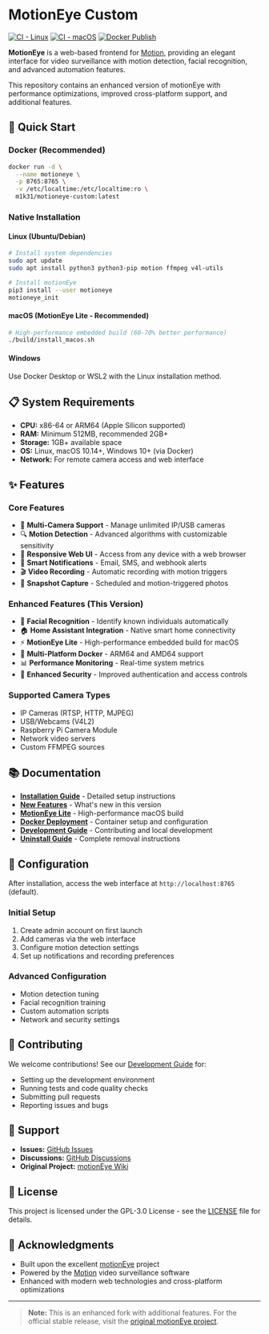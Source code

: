 # MotionEye Custom

[![CI - Linux](https://github.com/M1K31/MotionEye-Custom/actions/workflows/ci-linux.yml/badge.svg)](https://github.com/M1K31/MotionEye-Custom/actions/workflows/ci-linux.yml) [![CI - macOS](https://github.com/M1K31/MotionEye-Custom/actions/workflows/ci-macos.yml/badge.svg)](https://github.com/M1K31/MotionEye-Custom/actions/workflows/ci-macos.yml) [![Docker Publish](https://github.com/M1K31/MotionEye-Custom/actions/workflows/docker-publish.yml/badge.svg)](https://github.com/M1K31/MotionEye-Custom/actions/workflows/docker-publish.yml)

**MotionEye** is a web-based frontend for [Motion](https://motion-project.github.io/), providing an elegant interface for video surveillance with motion detection, facial recognition, and advanced automation features.

This repository contains an enhanced version of motionEye with performance optimizations, improved cross-platform support, and additional features.

## 🚀 Quick Start

### Docker (Recommended)

```bash
docker run -d \
  --name motioneye \
  -p 8765:8765 \
  -v /etc/localtime:/etc/localtime:ro \
  m1k31/motioneye-custom:latest
```

### Native Installation

#### Linux (Ubuntu/Debian)
```bash
# Install system dependencies
sudo apt update
sudo apt install python3 python3-pip motion ffmpeg v4l-utils

# Install motionEye
pip3 install --user motioneye
motioneye_init
```

#### macOS (MotionEye Lite - Recommended)
```bash
# High-performance embedded build (60-70% better performance)
./build/install_macos.sh
```

#### Windows
Use Docker Desktop or WSL2 with the Linux installation method.

## 📋 System Requirements

- **CPU:** x86-64 or ARM64 (Apple Silicon supported)
- **RAM:** Minimum 512MB, recommended 2GB+
- **Storage:** 1GB+ available space
- **OS:** Linux, macOS 10.14+, Windows 10+ (via Docker)
- **Network:** For remote camera access and web interface

## ✨ Features

### Core Features
- 🎥 **Multi-Camera Support** - Manage unlimited IP/USB cameras
- 🔍 **Motion Detection** - Advanced algorithms with customizable sensitivity
- 📱 **Responsive Web UI** - Access from any device with a web browser
- 📧 **Smart Notifications** - Email, SMS, and webhook alerts
- 🎬 **Video Recording** - Automatic recording with motion triggers
- 📸 **Snapshot Capture** - Scheduled and motion-triggered photos

### Enhanced Features (This Version)
- 🤖 **Facial Recognition** - Identify known individuals automatically
- 🏠 **Home Assistant Integration** - Native smart home connectivity
- ⚡ **MotionEye Lite** - High-performance embedded build for macOS
- 🐳 **Multi-Platform Docker** - ARM64 and AMD64 support
- 📊 **Performance Monitoring** - Real-time system metrics
- 🔐 **Enhanced Security** - Improved authentication and access controls

### Supported Camera Types
- IP Cameras (RTSP, HTTP, MJPEG)
- USB/Webcams (V4L2)
- Raspberry Pi Camera Module
- Network video servers
- Custom FFMPEG sources

## 📚 Documentation

- **[Installation Guide](docs/INSTALLATION.md)** - Detailed setup instructions
- **[New Features](NEW_FEATURES.md)** - What's new in this version
- **[MotionEye Lite](docs/MOTIONEYE_LITE.md)** - High-performance macOS build
- **[Docker Deployment](docker/README.md)** - Container setup and configuration
- **[Development Guide](DEVELOPMENT.md)** - Contributing and local development
- **[Uninstall Guide](UNINSTALL.md)** - Complete removal instructions

## 🔧 Configuration

After installation, access the web interface at `http://localhost:8765` (default).

### Initial Setup
1. Create admin account on first launch
2. Add cameras via the web interface
3. Configure motion detection settings
4. Set up notifications and recording preferences

### Advanced Configuration
- Motion detection tuning
- Facial recognition training
- Custom automation scripts
- Network and security settings

## 🤝 Contributing

We welcome contributions! See our [Development Guide](DEVELOPMENT.md) for:
- Setting up the development environment
- Running tests and code quality checks
- Submitting pull requests
- Reporting issues and bugs

## 🐛 Support

- **Issues:** [GitHub Issues](https://github.com/M1K31/MotionEye-Custom/issues)
- **Discussions:** [GitHub Discussions](https://github.com/M1K31/MotionEye-Custom/discussions)
- **Original Project:** [motionEye Wiki](https://github.com/motioneye-project/motioneye/wiki)

## 📄 License

This project is licensed under the GPL-3.0 License - see the [LICENSE](LICENSE) file for details.

## 🙏 Acknowledgments

- Built upon the excellent [motionEye](https://github.com/motioneye-project/motioneye) project
- Powered by the [Motion](https://motion-project.github.io/) video surveillance software
- Enhanced with modern web technologies and cross-platform optimizations

---

> **Note:** This is an enhanced fork with additional features. For the official stable release, visit the [original motionEye project](https://github.com/motioneye-project/motioneye).